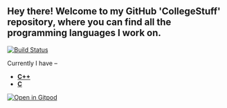 Hey there! Welcome to my GitHub 'CollegeStuff' repository, where you can find all the programming languages I work on.
---

[![Build Status](https://travis-ci.org/crazyuploader/CollegeStuff.svg?branch=master)](https://travis-ci.org/crazyuploader/CollegeStuff)

Currently I have –

* <b>[C++](/programs/cpp)</b>
* <b>[C](/programs/c)</b>


[![Open in Gitpod](https://gitpod.io/button/open-in-gitpod.svg?style=flat-square)](https://gitpod.io/#https://github.com/crazyuploader/CollegeStuff)
